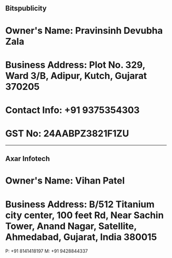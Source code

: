 ## Bitspublicity
# Owner's Name: Pravinsinh Devubha Zala
# Business Address: Plot No. 329, Ward 3/B, Adipur, Kutch, Gujarat 370205
# Contact Info: +91 9375354303
# GST No: 24AABPZ3821F1ZU

---

## Axar Infotech
# Owner's Name: Vihan Patel
# Business Address: B/512 Titanium city center, 100 feet Rd, Near Sachin Tower, Anand Nagar, Satellite, Ahmedabad, Gujarat, India 380015
P: +91 8141418197
M: +91 9428844337
